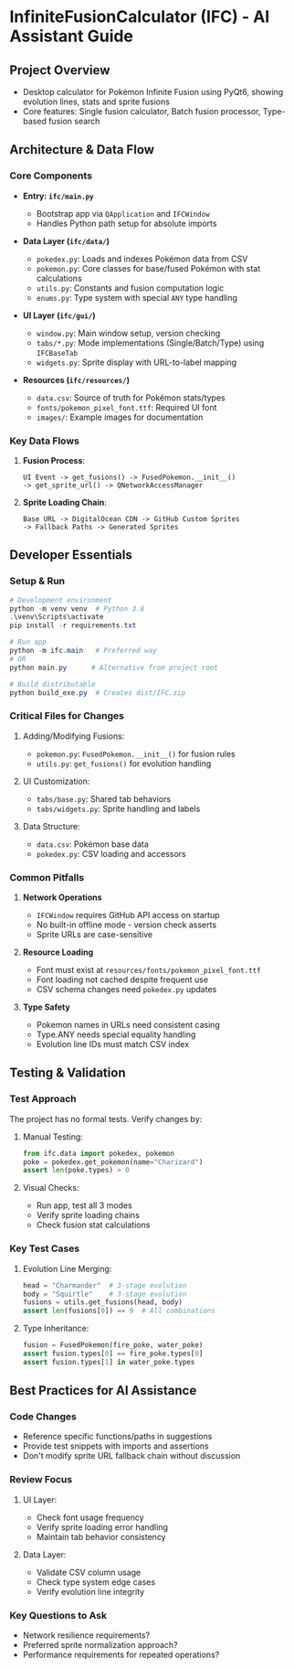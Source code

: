 # InfiniteFusionCalculator (IFC) - AI Assistant Guide

## Project Overview
- Desktop calculator for Pokémon Infinite Fusion using PyQt6, showing evolution lines, stats and sprite fusions
- Core features: Single fusion calculator, Batch fusion processor, Type-based fusion search

## Architecture & Data Flow

### Core Components
- **Entry: `ifc/main.py`**
  - Bootstrap app via `QApplication` and `IFCWindow`
  - Handles Python path setup for absolute imports

- **Data Layer (`ifc/data/`)**
  - `pokedex.py`: Loads and indexes Pokémon data from CSV 
  - `pokemon.py`: Core classes for base/fused Pokémon with stat calculations
  - `utils.py`: Constants and fusion computation logic
  - `enums.py`: Type system with special `ANY` type handling

- **UI Layer (`ifc/gui/`)**
  - `window.py`: Main window setup, version checking
  - `tabs/*.py`: Mode implementations (Single/Batch/Type) using `IFCBaseTab`
  - `widgets.py`: Sprite display with URL-to-label mapping

- **Resources (`ifc/resources/`)**
  - `data.csv`: Source of truth for Pokémon stats/types
  - `fonts/pokemon_pixel_font.ttf`: Required UI font 
  - `images/`: Example images for documentation

### Key Data Flows
1. **Fusion Process**:
   ```
   UI Event -> get_fusions() -> FusedPokemon.__init__() 
   -> get_sprite_url() -> QNetworkAccessManager
   ```

2. **Sprite Loading Chain**:
   ```
   Base URL -> DigitalOcean CDN -> GitHub Custom Sprites 
   -> Fallback Paths -> Generated Sprites
   ```

## Developer Essentials

### Setup & Run
```powershell
# Development environment
python -m venv venv  # Python 3.8
.\venv\Scripts\activate
pip install -r requirements.txt

# Run app
python -m ifc.main   # Preferred way
# OR 
python main.py      # Alternative from project root

# Build distributable
python build_exe.py  # Creates dist/IFC.zip
```

### Critical Files for Changes
1. Adding/Modifying Fusions:
   - `pokemon.py`: `FusedPokemon.__init__()` for fusion rules
   - `utils.py`: `get_fusions()` for evolution handling
   
2. UI Customization:
   - `tabs/base.py`: Shared tab behaviors
   - `tabs/widgets.py`: Sprite handling and labels

3. Data Structure:
   - `data.csv`: Pokémon base data
   - `pokedex.py`: CSV loading and accessors

### Common Pitfalls
1. **Network Operations**
   - `IFCWindow` requires GitHub API access on startup
   - No built-in offline mode - version check asserts
   - Sprite URLs are case-sensitive
   
2. **Resource Loading**  
   - Font must exist at `resources/fonts/pokemon_pixel_font.ttf`
   - Font loading not cached despite frequent use
   - CSV schema changes need `pokedex.py` updates

3. **Type Safety**
   - Pokemon names in URLs need consistent casing
   - Type.ANY needs special equality handling
   - Evolution line IDs must match CSV index

## Testing & Validation 

### Test Approach
The project has no formal tests. Verify changes by:

1. Manual Testing:
   ```python
   from ifc.data import pokedex, pokemon
   poke = pokedex.get_pokemon(name="Charizard")
   assert len(poke.types) > 0
   ```

2. Visual Checks:
   - Run app, test all 3 modes
   - Verify sprite loading chains
   - Check fusion stat calculations

### Key Test Cases
1. Evolution Line Merging:
   ```python
   head = "Charmander"  # 3-stage evolution
   body = "Squirtle"    # 3-stage evolution
   fusions = utils.get_fusions(head, body)
   assert len(fusions[0]) == 9  # All combinations
   ```

2. Type Inheritance:
   ```python
   fusion = FusedPokemon(fire_poke, water_poke)
   assert fusion.types[0] == fire_poke.types[0]
   assert fusion.types[1] in water_poke.types
   ```

## Best Practices for AI Assistance

### Code Changes
- Reference specific functions/paths in suggestions
- Provide test snippets with imports and assertions  
- Don't modify sprite URL fallback chain without discussion

### Review Focus
1. UI Layer:
   - Check font usage frequency
   - Verify sprite loading error handling
   - Maintain tab behavior consistency

2. Data Layer:  
   - Validate CSV column usage
   - Check type system edge cases
   - Verify evolution line integrity

### Key Questions to Ask
- Network resilience requirements?
- Preferred sprite normalization approach?
- Performance requirements for repeated operations?